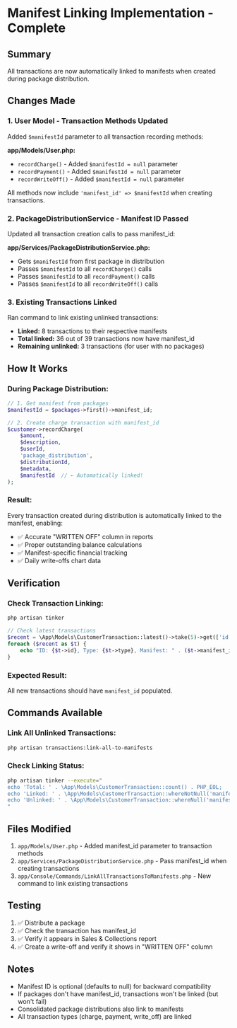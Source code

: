 # Manifest Linking Implementation - Complete

## Summary
All transactions are now automatically linked to manifests when created during package distribution.

## Changes Made

### 1. User Model - Transaction Methods Updated
Added `$manifestId` parameter to all transaction recording methods:

**app/Models/User.php:**
- `recordCharge()` - Added `$manifestId = null` parameter
- `recordPayment()` - Added `$manifestId = null` parameter  
- `recordWriteOff()` - Added `$manifestId = null` parameter

All methods now include `'manifest_id' => $manifestId` when creating transactions.

### 2. PackageDistributionService - Manifest ID Passed
Updated all transaction creation calls to pass manifest_id:

**app/Services/PackageDistributionService.php:**
- Gets `$manifestId` from first package in distribution
- Passes `$manifestId` to all `recordCharge()` calls
- Passes `$manifestId` to all `recordPayment()` calls
- Passes `$manifestId` to all `recordWriteOff()` calls

### 3. Existing Transactions Linked
Ran command to link existing unlinked transactions:
- **Linked:** 8 transactions to their respective manifests
- **Total linked:** 36 out of 39 transactions now have manifest_id
- **Remaining unlinked:** 3 transactions (for user with no packages)

## How It Works

### During Package Distribution:
```php
// 1. Get manifest from packages
$manifestId = $packages->first()->manifest_id;

// 2. Create charge transaction with manifest_id
$customer->recordCharge(
    $amount,
    $description,
    $userId,
    'package_distribution',
    $distributionId,
    $metadata,
    $manifestId  // ← Automatically linked!
);
```

### Result:
Every transaction created during distribution is automatically linked to the manifest, enabling:
- ✅ Accurate "WRITTEN OFF" column in reports
- ✅ Proper outstanding balance calculations
- ✅ Manifest-specific financial tracking
- ✅ Daily write-offs chart data

## Verification

### Check Transaction Linking:
```bash
php artisan tinker
```

```php
// Check latest transactions
$recent = \App\Models\CustomerTransaction::latest()->take(5)->get(['id', 'type', 'manifest_id', 'description']);
foreach ($recent as $t) {
    echo "ID: {$t->id}, Type: {$t->type}, Manifest: " . ($t->manifest_id ?? 'NULL') . "\n";
}
```

### Expected Result:
All new transactions should have `manifest_id` populated.

## Commands Available

### Link All Unlinked Transactions:
```bash
php artisan transactions:link-all-to-manifests
```

### Check Linking Status:
```bash
php artisan tinker --execute="
echo 'Total: ' . \App\Models\CustomerTransaction::count() . PHP_EOL;
echo 'Linked: ' . \App\Models\CustomerTransaction::whereNotNull('manifest_id')->count() . PHP_EOL;
echo 'Unlinked: ' . \App\Models\CustomerTransaction::whereNull('manifest_id')->count() . PHP_EOL;
"
```

## Files Modified
1. `app/Models/User.php` - Added manifest_id parameter to transaction methods
2. `app/Services/PackageDistributionService.php` - Pass manifest_id when creating transactions
3. `app/Console/Commands/LinkAllTransactionsToManifests.php` - New command to link existing transactions

## Testing
1. ✅ Distribute a package
2. ✅ Check the transaction has manifest_id
3. ✅ Verify it appears in Sales & Collections report
4. ✅ Create a write-off and verify it shows in "WRITTEN OFF" column

## Notes
- Manifest ID is optional (defaults to null) for backward compatibility
- If packages don't have manifest_id, transactions won't be linked (but won't fail)
- Consolidated package distributions also link to manifests
- All transaction types (charge, payment, write_off) are linked
